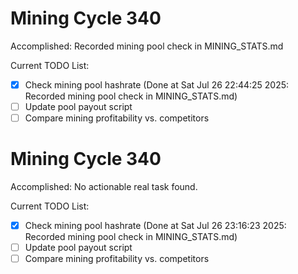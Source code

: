 # Mining Cycle 340

Accomplished: Recorded mining pool check in MINING_STATS.md

Current TODO List:

- [x] Check mining pool hashrate  (Done at Sat Jul 26 22:44:25 2025: Recorded mining pool check in MINING_STATS.md)
- [ ] Update pool payout script
- [ ] Compare mining profitability vs. competitors

# Mining Cycle 340

Accomplished: No actionable real task found.

Current TODO List:

- [x] Check mining pool hashrate  (Done at Sat Jul 26 23:16:23 2025: Recorded mining pool check in MINING_STATS.md)
- [ ] Update pool payout script
- [ ] Compare mining profitability vs. competitors